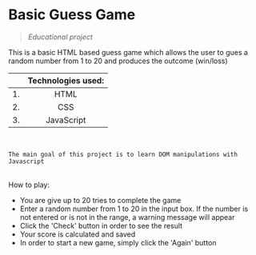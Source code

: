 # Basic Guess Game

> _Educational project_

This is a basic HTML based guess game which allows the user to gues a random number from 1 to 20 and produces the outcome (win/loss)

|     | Technologies used: |
| --- | :----------------: |
| 1.  |        HTML        |
| 2.  |        CSS         |
| 3.  |     JavaScript     |

<br/>

    The main goal of this project is to learn DOM manipulations with Javascript

<br/>
How to play:

-   You are give up to 20 tries to complete the game
-   Enter a random number from 1 to 20 in the input box. If the number is not entered or is not in the range, a warning message will appear
-   Click the 'Check' button in order to see the result
-   Your score is calculated and saved
-   In order to start a new game, simply click the 'Again' button

